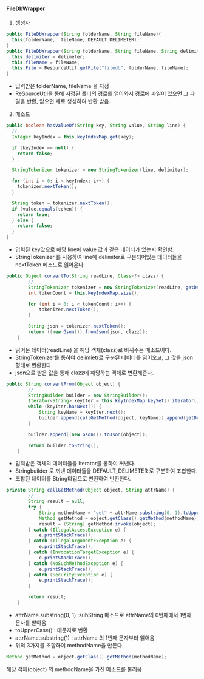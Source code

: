 #### FileDbWrapper

1. 생성자

```java
public FileDbWrapper(String folderName, String fileName){
  this(folderName,  fileName, DEFAULT_DELIMETER);
}
public FileDbWrapper(String folderName, String fileName, String delimiter)  {
  this.delimiter = delimeter;
  this.fileName = fileName;
  this.File = ResourceUtil.getFile("filedb", folderName, fileName);
}
```

  - 입력받은 folderName, fileName 을 지정
  - ReSourceUtil을 통해 지정된 폴더의 경로를 얻어와서 경로에 파일이 있으면 그 파일을 반환, 없으면 새로 생성하여 반환 받음.


2. 메소드

```java
public boolean hasValueOf(String key, String value, String line) {
  //
  Integer keyIndex = this.keyIndexMap.get(key);

  if (keyIndex == null) {
    return false;
  }

  StringTokenizer tokenizer = new StringTokenizer(line, delimiter);

  for (int i = 0; i < keyIndex; i++) {
    tokenizer.nextToken();
  }

  String token = tokenizer.nextToken();
  if (value.equals(token)) {
    return true;
  } else {
    return false;
  }
}
```

- 입력된 key값으로 해당 line에 value 값과 같은 데이터가 있는지 확인함.
- StringTokenizer 를 사용하여 line에 delimiter로 구분되어있는 데이터들을 nextToken 메소드로 읽어온다.

```java
public Object convertTo(String readLine, Class<?> clazz) {
		//
		StringTokenizer tokenizer = new StringTokenizer(readLine, getDelimiter());
		int tokenCount = this.keyIndexMap.size();

		for (int i = 0; i < tokenCount; i++) {
			tokenizer.nextToken();
		}

		String json = tokenizer.nextToken();
		return ((new Gson()).fromJson(json, clazz));
	}
```
- 읽어온 데이터(readLine) 을 해당 객체(clazz)로 바꿔주는 메소드이다.
- StringTokenizer를 통하여 delimietr로 구분된 데이터를 읽어오고, 그 값을 json형태로 변환한다.
- json으로 받은 값을 통해 clazz에 해당하는 객체로 변환해준다.

```java
public String convertFrom(Object object) {
		//
		StringBuilder builder = new StringBuilder();
		Iterator<String> keyIter = this.keyIndexMap.keySet().iterator();
		while (keyIter.hasNext()) {
			String keyName = keyIter.next();
			builder.append(callGetMethod(object, keyName)).append(getDelimiter());
		}

		builder.append((new Gson()).toJson(object));

		return builder.toString();
	}
```

- 입력받은 객체의 데이터들을 Iterator를 통하여 꺼낸다.
- Stringbuilder 로 꺼낸 데이터들을 DEFAULT_DELIMETER 로 구분하여 조합한다.
- 조합된 데이터를 String타입으로 변환하여 반환한다.

```java
private String callGetMethod(Object object, String attrName) {
		//
		String result = null;
		try {
			String methodName = "get" + attrName.substring(0, 1).toUpperCase() + attrName.substring(1);
			Method getMethod = object.getClass().getMethod(methodName);
			result = (String) getMethod.invoke(object);
		} catch (IllegalAccessException e) {
			e.printStackTrace();
		} catch (IllegalArgumentException e) {
			e.printStackTrace();
		} catch (InvocationTargetException e) {
			e.printStackTrace();
		} catch (NoSuchMethodException e) {
			e.printStackTrace();
		} catch (SecurityException e) {
			e.printStackTrace();
		}

		return result;
	}
```
- attrName.substring(0, 1) :subString 메소드로 attrName의 0번째에서 1번째 문자를 받아옴.
- toUpperCase() : 대문자로 변환
- attrName.substring(1) : attrName 의 1번째 문자부터 읽어옴
- 위의 3가지를 조합하여 methodName을 만든다.
```java
Method getMethod = object.getClass().getMethod(methodName);
```
해당 객체(object) 의 methodName을 가진 메소드를 불러옴
